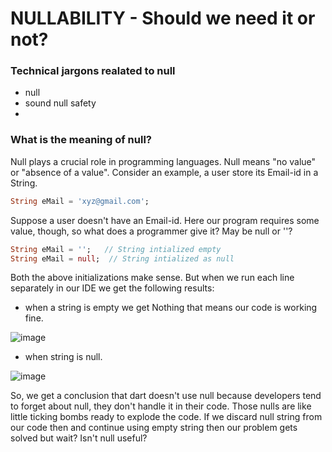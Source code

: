 # NULLABILITY - Should we need it or not?
### Technical jargons realated to null
* null
* sound null safety
* 
### What is the meaning of null?
   Null plays a crucial role in programming languages. Null means "no value" or "absence of a value". Consider an example, a user store its Email-id in a String.
   ```dart
   String eMail = 'xyz@gmail.com';
   ```
   Suppose a user doesn't have an Email-id. Here our program requires some value, though, so what does a programmer give it? May be null or ''?
   ```dart
   String eMail = '';   // String intialized empty
   String eMail = null;  // String intialized as null
   ```
   Both the above initializations make sense. But when we run each line separately in our IDE we get the following results:
   
   * when a string is empty we get Nothing that means our code is working fine.
   
   ![image](https://user-images.githubusercontent.com/32765126/132163225-9334206e-b9d2-4067-be82-2ce2b591bdd4.png)
   
   
   * when string is null.
   
   ![image](https://user-images.githubusercontent.com/32765126/132163336-2fe64860-c067-4eb0-bea4-80b3a3e7004b.png)
   
   
   So, we get a conclusion that dart doesn't use null because developers tend to forget about null, they don't handle it in their code. Those nulls are like 
   little ticking bombs ready to explode the code. If we discard null string from our code then and continue using empty string then our problem gets solved 
   but wait? Isn't null useful?
   
   
